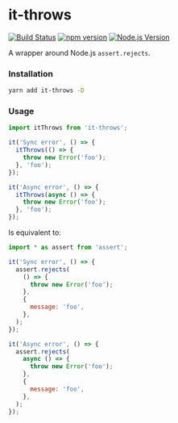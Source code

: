 # it-throws

[![Build Status](https://img.shields.io/travis/mgenware/it-throws.svg?style=flat-square&label=Build+Status)](https://travis-ci.org/mgenware/it-throws)
[![npm version](https://img.shields.io/npm/v/it-throws.svg?style=flat-square)](https://npmjs.com/package/it-throws)
[![Node.js Version](http://img.shields.io/node/v/it-throws.svg?style=flat-square)](https://nodejs.org/en/)

A wrapper around Node.js `assert.rejects`.

### Installation

```sh
yarn add it-throws -D
```

### Usage

```js
import itThrows from 'it-throws';

it('Sync error', () => {
  itThrows(() => {
    throw new Error('foo');
  }, 'foo');
});

it('Async error', () => {
  itThrows(async () => {
    throw new Error('foo');
  }, 'foo');
});
```

Is equivalent to:

```js
import * as assert from 'assert';

it('Sync error', () => {
  assert.rejects(
    () => {
      throw new Error('foo');
    },
    {
      message: 'foo',
    },
  );
});

it('Async error', () => {
  assert.rejects(
    async () => {
      throw new Error('foo');
    },
    {
      message: 'foo',
    },
  );
});
```
